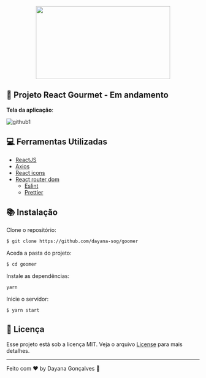 <p align="center">
  <img width="350" height="190" src="https://pngimage.net/wp-content/uploads/2018/06/gourmet-png.png">
</p>


## :rocket: Projeto React Gourmet - Em andamento
**Tela da aplicação**:


![github1](https://user-images.githubusercontent.com/57035171/79989090-5b09df80-84a7-11ea-9495-58131c5f531b.gif)

## :computer: Ferramentas Utilizadas
- [ReactJS](https://pt-br.reactjs.org/)
- [Axios](https://github.com/axios/axios)
- [React icons](https://react-icons.netlify.com/#/)
- [React router dom](https://www.npmjs.com/package/react-router-dom)
	* [Eslint](https://classic.yarnpkg.com/en/package/eslint)
	* [Prettier](https://classic.yarnpkg.com/en/package/prettier)



## :books: Instalação 

Clone o repositório:
```sh
$ git clone https://github.com/dayana-sog/goomer
```

Aceda a pasta do projeto:
```sh
$ cd goomer
```
Instale as dependências:
```sh
yarn
```
Inicie o servidor:
```sh
$ yarn start
```

## 📝  Licença

Esse projeto está sob a licença MIT. Veja o arquivo  [License](https://github.com/dayana-sog/bootcamp-gostack-desafio-02/blob/master/LICENSE)  para mais detalhes.

----------

Feito com ♥ by Dayana Gonçalves  👋 
